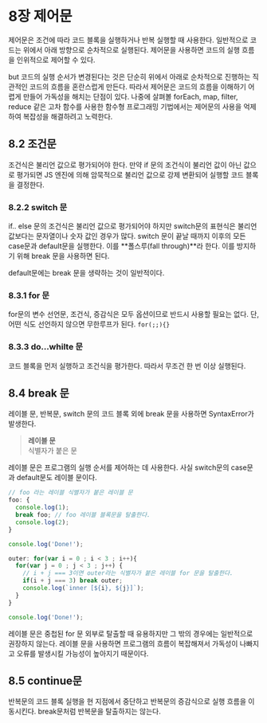 # 8장 제어문
제어문은 조건에 따라 코드 블록을 실행하거나 반복 실행할 때 사용한다. 일반적으로 코드는 위에서 아래 방향으로 순차적으로 실행된다. 제어문을 사용하면 코드의 실행 흐름을 인위적으로 제어할 수 있다.

but 코드의 실행 순서가 변경된다는 것은 단순히 위에서 아래로 순차적으로 진행하는 직관적인 코드의 흐름을 혼란스럽게 만든다. 따라서 제어문은 코드의 흐름을 이해하기 어렵게 만들어 가독성을 해치는 단점이 있다. 나중에 살펴볼 forEach, map, filter, reduce 같은 고차 함수를 사용한 함수형 프로그래밍 기법에서는 제어문의 사용을 억제하여 복잡성을 해결하려고 노력한다.

## 8.2 조건문
조건식은 불리언 값으로 평가되어야 한다. 만약 if 문의 조건식이 불리언 값이 아닌 값으로 평가되면 JS 엔진에 의해 암묵적으로 불리언 값으로 강제 변환되어 실행할 코드 블록을 결정한다.

### 8.2.2 switch 문
if.. else 문의 조건식은 불리언 값으로 평가되어야 하지만 switch문의 표현식은 불리언 값보다는 문자열이나 숫자 값인 경우가 많다. switch 문이 끝날 때까지 이후의 모든 case문과 default문을 실행한다. 이를 **폴스루(fall through)**라 한다. 이를 방지하기 위해 break 문을 사용하면 된다.

default문에는 break 문을 생략하는 것이 일반적이다.

### 8.3.1 for 문
for문의 변수 선언문, 조건식, 증감식은 모두 옵션이므로 반드시 사용할 필요는 없다. 단, 어떤 식도 선언하지 않으면 무한루프가 된다.
`for(;;){}`

### 8.3.3 do...whilte 문
코드 블록을 먼저 실행하고 조건식을 평가한다. 따라서 무조건 한 번 이상 실행된다.

## 8.4 break 문
레이블 문, 반복문, switch 문의 코드 블록 외에 break 문을 사용하면 SyntaxError가 발생한다.

> **레이블 문**<br />식별자가 붙은 문

레이블 문은 프로그램의 실행 순서를 제어하는 데 사용한다. 사실 switch문의 case문과 default문도 레이블 문이다.

``` js
// foo 라는 레이블 식별자가 붙은 레이블 문
foo: {
  console.log(1);
  break foo; // foo 레이블 블록문을 탈출한다.
  console.log(2);
}

console.log('Done!');
```

``` js
outer: for(var i = 0 ; i < 3 ; i++){
  for(var j = 0 ; j < 3 ; j++) {
    // i + j === 3이면 outer라는 식별자가 붙은 레이블 for 문을 탈출한다.
    if(i + j === 3) break outer;
    console.log(`inner [${i}, ${j}]`);
  }
}

console.log('Done!');
```

레이블 문은 중첩된 for 문 외부로 탈출할 때 유용하지만 그 밖의 경우에는 일반적으로 권장하지 않는다. 레이블 문을 사용하면 프로그램의 흐름이 복잡해져서 가독성이 나빠지고 오류를 발생시킬 가능성이 높아지기 때문이다.

## 8.5 continue문
반복문의 코드 블록 실행을 현 지점에서 중단하고 반복문의 증감식으로 실행 흐름을 이동시킨다. break문처럼 반복문을 탈출하지는 않는다.
